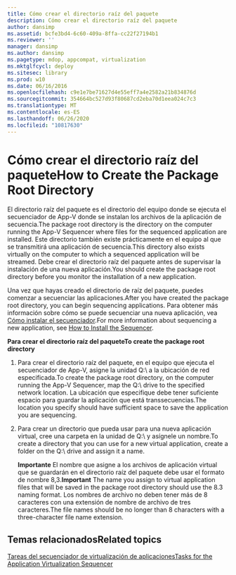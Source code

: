 ```yaml
---
title: Cómo crear el directorio raíz del paquete
description: Cómo crear el directorio raíz del paquete
author: dansimp
ms.assetid: bcfe3bd4-6c60-409a-8ffa-cc22f27194b1
ms.reviewer: ''
manager: dansimp
ms.author: dansimp
ms.pagetype: mdop, appcompat, virtualization
ms.mktglfcycl: deploy
ms.sitesec: library
ms.prod: w10
ms.date: 06/16/2016
ms.openlocfilehash: c9e1e7be71627d4e55eff7a4e2582a21b834876d
ms.sourcegitcommit: 354664bc527d93f80687cd2eba70d1eea024c7c3
ms.translationtype: MT
ms.contentlocale: es-ES
ms.lasthandoff: 06/26/2020
ms.locfileid: "10817630"
---
```

# <span data-ttu-id="7d177-103">Cómo crear el directorio raíz del paquete</span><span class="sxs-lookup"><span data-stu-id="7d177-103">How to Create the Package Root Directory</span></span>


<span data-ttu-id="7d177-104">El directorio raíz del paquete es el directorio del equipo donde se ejecuta el secuenciador de App-V donde se instalan los archivos de la aplicación de secuencia.</span><span class="sxs-lookup"><span data-stu-id="7d177-104">The package root directory is the directory on the computer running the App-V Sequencer where files for the sequenced application are installed.</span></span> <span data-ttu-id="7d177-105">Este directorio también existe prácticamente en el equipo al que se transmitirá una aplicación de secuencia.</span><span class="sxs-lookup"><span data-stu-id="7d177-105">This directory also exists virtually on the computer to which a sequenced application will be streamed.</span></span> <span data-ttu-id="7d177-106">Debe crear el directorio raíz del paquete antes de supervisar la instalación de una nueva aplicación.</span><span class="sxs-lookup"><span data-stu-id="7d177-106">You should create the package root directory before you monitor the installation of a new application.</span></span>

<span data-ttu-id="7d177-107">Una vez que hayas creado el directorio de raíz del paquete, puedes comenzar a secuenciar las aplicaciones.</span><span class="sxs-lookup"><span data-stu-id="7d177-107">After you have created the package root directory, you can begin sequencing applications.</span></span> <span data-ttu-id="7d177-108">Para obtener más información sobre cómo se puede secuenciar una nueva aplicación, vea [Cómo instalar el secuenciador](how-to-install-the-sequencer.md).</span><span class="sxs-lookup"><span data-stu-id="7d177-108">For more information about sequencing a new application, see [How to Install the Sequencer](how-to-install-the-sequencer.md).</span></span>

**<span data-ttu-id="7d177-109">Para crear el directorio raíz del paquete</span><span class="sxs-lookup"><span data-stu-id="7d177-109">To create the package root directory</span></span>**

1.  <span data-ttu-id="7d177-110">Para crear el directorio raíz del paquete, en el equipo que ejecuta el secuenciador de App-V, asigne la unidad Q:\\ a la ubicación de red especificada.</span><span class="sxs-lookup"><span data-stu-id="7d177-110">To create the package root directory, on the computer running the App-V Sequencer, map the Q:\\ drive to the specified network location.</span></span> <span data-ttu-id="7d177-111">La ubicación que especifique debe tener suficiente espacio para guardar la aplicación que está transsecuencias.</span><span class="sxs-lookup"><span data-stu-id="7d177-111">The location you specify should have sufficient space to save the application you are sequencing.</span></span>

2.  <span data-ttu-id="7d177-112">Para crear un directorio que pueda usar para una nueva aplicación virtual, cree una carpeta en la unidad de Q:\\ y asígnele un nombre.</span><span class="sxs-lookup"><span data-stu-id="7d177-112">To create a directory that you can use for a new virtual application, create a folder on the Q:\\ drive and assign it a name.</span></span>

    <span data-ttu-id="7d177-113">**Importante**  El nombre que asigne a los archivos de aplicación virtual que se guardarán en el directorio raíz del paquete debe usar el formato de nombre 8,3.</span><span class="sxs-lookup"><span data-stu-id="7d177-113">**Important** The name you assign to virtual application files that will be saved in the package root directory should use the 8.3 naming format.</span></span> <span data-ttu-id="7d177-114">Los nombres de archivo no deben tener más de 8 caracteres con una extensión de nombre de archivo de tres caracteres.</span><span class="sxs-lookup"><span data-stu-id="7d177-114">The file names should be no longer than 8 characters with a three-character file name extension.</span></span>

     

## <span data-ttu-id="7d177-115">Temas relacionados</span><span class="sxs-lookup"><span data-stu-id="7d177-115">Related topics</span></span>


[<span data-ttu-id="7d177-116">Tareas del secuenciador de virtualización de aplicaciones</span><span class="sxs-lookup"><span data-stu-id="7d177-116">Tasks for the Application Virtualization Sequencer</span></span>](tasks-for-the-application-virtualization-sequencer.md)

 

 





